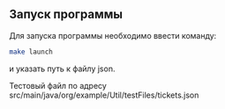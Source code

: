 ## Запуск программы

Для запуска программы необходимо ввести команду:

```bash
make launch
```

и указать путь к файлу json.

Тестовый файл по адресу src/main/java/org/example/Util/testFiles/tickets.json